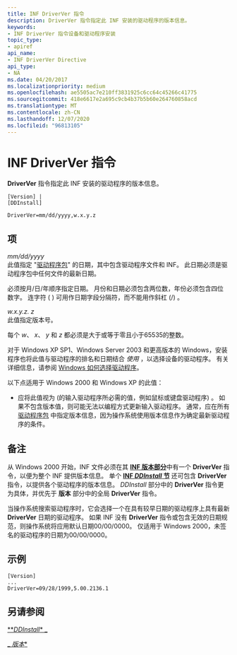 ```yaml
---
title: INF DriverVer 指令
description: DriverVer 指令指定此 INF 安装的驱动程序的版本信息。
keywords:
- INF DriverVer 指令设备和驱动程序安装
topic_type:
- apiref
api_name:
- INF DriverVer Directive
api_type:
- NA
ms.date: 04/20/2017
ms.localizationpriority: medium
ms.openlocfilehash: ae5505ac7e210ff3831925c6cc64c45266c41775
ms.sourcegitcommit: 418e6617e2a695c9cb4b37b5b60e264760858acd
ms.translationtype: MT
ms.contentlocale: zh-CN
ms.lasthandoff: 12/07/2020
ms.locfileid: "96813105"
---
```

# <a name="inf-driverver-directive"></a>INF DriverVer 指令


**DriverVer** 指令指定此 INF 安装的驱动程序的版本信息。

```inf
[Version] |
[DDInstall]
 
DriverVer=mm/dd/yyyy,w.x.y.z 
```

## <a name="entries"></a>项


<a href="" id="mm-dd-yyyy"></a>*mm/dd/yyyy*  
此值指定 "[驱动程序包](driver-packages.md)" 的日期，其中包含驱动程序文件和 INF。 此日期必须是驱动程序包中任何文件的最新日期。

必须按月/日/年顺序指定日期。 月份和日期必须包含两位数，年份必须包含四位数字。 连字符 ( ) 可用作日期字段分隔符，而不能用作斜杠 (/) 。

<a href="" id="w-x-y-z"></a>*w.x.y.z. z*  
此值指定版本号。

每个 *w*、 *x*、 *y* 和 *z* 都必须是大于或等于零且小于65535的整数。

对于 Windows XP SP1、Windows Server 2003 和更高版本的 Windows，安装程序也将此值与驱动程序的排名和日期结合 *使用* ，以选择设备的驱动程序。 有关详细信息，请参阅 [Windows 如何选择驱动程序](./how-windows-selects-a-driver-for-a-device.md)。

以下点适用于 Windows 2000 和 Windows XP 的此值：

-   应将此值视为 (的输入驱动程序所必需的值，例如鼠标或键盘驱动程序) 。 如果不包含版本值，则可能无法以编程方式更新输入驱动程序。 通常，应在所有 [驱动程序包](driver-packages.md) 中指定版本信息，因为操作系统使用版本信息作为确定最新驱动程序的条件。

<a name="remarks"></a>备注
-------

从 Windows 2000 开始，INF 文件必须在其 [**INF 版本部分**](inf-version-section.md)中有一个 **DriverVer** 指令，以便为整个 INF 提供版本信息。 单个 [**INF *DDInstall* 节**](inf-ddinstall-section.md) 还可包含 **DriverVer** 指令，以提供各个驱动程序的版本信息。 *DDInstall* 部分中的 **DriverVer** 指令更为具体，并优先于 **版本** 部分中的全局 **DriverVer** 指令。

当操作系统搜索驱动程序时，它会选择一个在具有较早日期的驱动程序上具有最新 **DriverVer** 日期的驱动程序。 如果 INF 没有 **DriverVer** 指令或包含无效的日期规范，则操作系统将应用默认日期00/00/0000。 仅适用于 Windows 2000，未签名的驱动程序的日期为00/00/0000。

<a name="examples"></a>示例
--------

```inf
[Version]
...
DriverVer=09/28/1999,5.00.2136.1
```

## <a name="see-also"></a>另请参阅


[**_DDInstall_* _](inf-ddinstall-section.md)

[_ *版本**](inf-version-section.md)

 

